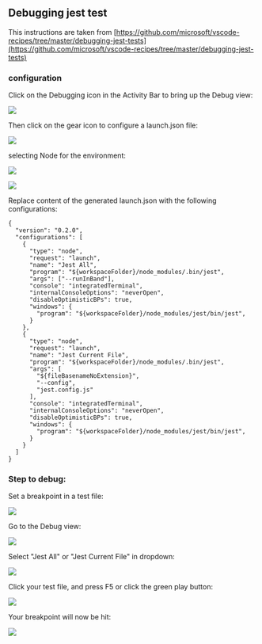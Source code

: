 ## Debugging jest test

This instructions are taken from [https://github.com/microsoft/vscode-recipes/tree/master/debugging-jest-tests](https://github.com/microsoft/vscode-recipes/tree/master/debugging-jest-tests)

### configuration

Click on the Debugging icon in the Activity Bar to bring up the Debug view:

![](imgs/debugging-jest/1.png)

Then click on the gear icon to configure a launch.json file:

![](imgs/debugging-jest/2.png)

selecting Node for the environment:

![](imgs/debugging-jest/3.png)

![](imgs/debugging-jest/4.png)

Replace content of the generated launch.json with the following configurations:

```
{
  "version": "0.2.0",
  "configurations": [
    {
      "type": "node",
      "request": "launch",
      "name": "Jest All",
      "program": "${workspaceFolder}/node_modules/.bin/jest",
      "args": ["--runInBand"],
      "console": "integratedTerminal",
      "internalConsoleOptions": "neverOpen",
      "disableOptimisticBPs": true,
      "windows": {
        "program": "${workspaceFolder}/node_modules/jest/bin/jest",
      }
    },
    {
      "type": "node",
      "request": "launch",
      "name": "Jest Current File",
      "program": "${workspaceFolder}/node_modules/.bin/jest",
      "args": [
        "${fileBasenameNoExtension}",
        "--config",
        "jest.config.js"
      ],
      "console": "integratedTerminal",
      "internalConsoleOptions": "neverOpen",
      "disableOptimisticBPs": true,
      "windows": {
        "program": "${workspaceFolder}/node_modules/jest/bin/jest",
      }
    }
  ]
}
```


### Step to debug:

Set a breakpoint in a test file:

![](imgs/debugging-jest/5.png)

Go to the Debug view:

![](imgs/debugging-jest/6.png)

Select "Jest All" or "Jest Current File" in dropdown:

![](imgs/debugging-jest/7.png)

Click your test file, and press F5 or click the green play button:

![](imgs/debugging-jest/8.png)

Your breakpoint will now be hit:

![](imgs/debugging-jest/9.png)




